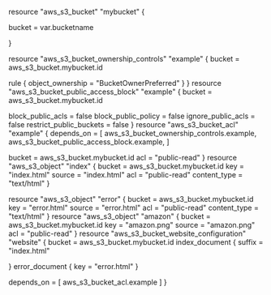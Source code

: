 resource "aws_s3_bucket" "mybucket" {


bucket = var.bucketname

}

resource "aws_s3_bucket_ownership_controls" "example" {
  bucket = aws_s3_bucket.mybucket.id

  rule {
    object_ownership = "BucketOwnerPreferred"
  }
}
resource "aws_s3_bucket_public_access_block" "example" {
  bucket = aws_s3_bucket.mybucket.id

  block_public_acls       = false
  block_public_policy     = false
  ignore_public_acls      = false
  restrict_public_buckets = false
}
resource "aws_s3_bucket_acl" "example" {
  depends_on = [
    aws_s3_bucket_ownership_controls.example,
    aws_s3_bucket_public_access_block.example,
  ]

  bucket = aws_s3_bucket.mybucket.id
  acl    = "public-read"
}
resource "aws_s3_object" "index" {
  bucket = aws_s3_bucket.mybucket.id
  key = "index.html"
  source = "index.html"
  acl = "public-read"
  content_type = "text/html"
}

resource "aws_s3_object" "error" {
  bucket = aws_s3_bucket.mybucket.id
  key = "error.html"
  source = "error.html"
  acl = "public-read"
  content_type = "text/html"
}
resource "aws_s3_object" "amazon" {
  bucket = aws_s3_bucket.mybucket.id
  key = "amazon.png"
  source = "amazon.png"
  acl = "public-read"
}
resource "aws_s3_bucket_website_configuration" "website" {
  bucket = aws_s3_bucket.mybucket.id
  index_document {
    suffix = "index.html"

  }
  error_document {
    key = "error.html"
  }

  depends_on = [ aws_s3_bucket_acl.example ]
}
